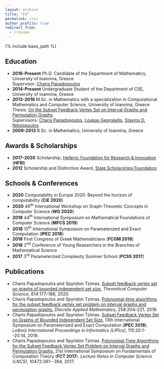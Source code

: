 ```yaml
---
layout: archive
title: "CV"
permalink: /cv/
author_profile: true
redirect_from:
  - /resume
---
```


{% include base_path %}

Education
-
* **2016-Present** Ph.D. Candidate of the Department of Mathematics, University of Ioannina, Greece<br>
Supervisor: [Charis Papadopoulos](http://www.cs.uoi.gr/~charis/) 
* **2014-Present** Undergraduate Student of the Department of CSE, University of Ioannina, Greece
* **2013-2016** M.Sc. in Mathematics with a specialization in Computational Mathematics and Computer Science, University of Ioannina, Greece<br>Thesis: [On the Subset Feedback Vertex Set on Interval Graphs and Permutation Graphs](files/SpTzimas_MSc_Thesis.pdf)<br>Supervisors: [Charis Papadopoulos](http://www.cs.uoi.gr/~charis/), [Loukas Georgiadis](http://www.cse.uoi.gr/~loukas/), [Stavros D. Nikolopoulos](http://www.cse.uoi.gr/~stavros/)
* **2009-2013** B.Sc. in Mathematics, University of Ioannina, Greece

Awards & Scholarships
-
* **2017-2020** Scholarship, [Hellenic Foundation for Research & Innovation](http://www.elidek.gr/en/) (**HFRI**)
* **2012** Scholarship and Distinction Award, [State Scholarships Foundation](https://www.iky.gr/en/)

Schools & Conferences
-
* **2020** Computability in Europe 2020: Beyond the horizon of computability (**CiE 2020**)
* **2020** 46<sup>th</sup> International Workshop on Graph-Theoretic Concepts in Computer Science (**WG 2020**)
* **2019** 44<sup>th</sup> International Symposium on Mathematical Foundations of Computer Science (**MFCS 2019**)
* **2018** 13<sup>th</sup> International Symposium on Parameterized and Exact Computation (**IPEC 2018**)
* **2018** First Congress of Greek Mathematicians (**FCGM 2018**)
* **2018** 2<sup>nd</sup> Conference of Young Researchers in the Branches of Mathematical Science
* **2017** 3<sup>rd</sup> Parameterized Complexity Summer School (**PCSS 2017**)

Publications
-
* Charis Papadopoulos and Spyridon Tzimas. [Subset feedback vertex set on graphs of bounded independent set size.](https://doi.org/10.1016/j.tcs.2020.01.029) _Theoretical Computer Science_, 814:177–188, 2020.
* Charis Papadopoulos and Spyridon Tzimas. [Polynomial-time algorithms for the subset feedback vertex set problem on interval graphs and permutation graphs.](https://doi.org/10.1016/j.dam.2018.11.017) _Discrete Applied Mathematics_, 258:204–221, 2019.
* Charis Papadopoulos and Spyridon Tzimas. [Subset Feedback Vertex Set on Graphs of Bounded Independent Set Size.](https://doi.org/10.4230/LIPIcs.IPEC.2018.20) 13th International Symposium on Parameterized and Exact  Computation (**IPEC 2018**). _Leibniz International Proceedings in Informatics (LIPIcs)_, 115:20:1--20:14, 2019.
* Charis Papadopoulos and Spyridon Tzimas. [Polynomial-Time Algorithms for the Subset Feedback Vertex Set Problem on Interval Graphs and Permutation Graphs.](https://doi.org/10.1007/978-3-662-55751-8_30) 21st International Symposium on Fundamentals of Computation Theory (**FCT 2017**). _Lecture Notes in Computer Science (LNCS)_, 10472:381--394, 2017.
